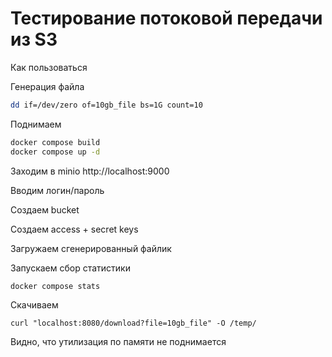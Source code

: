 # Тестирование потоковой передачи из S3

Как пользоваться 

Генерация файла
```bash
dd if=/dev/zero of=10gb_file bs=1G count=10
```
Поднимаем

```bash
docker compose build
docker compose up -d
```

Заходим в minio http://localhost:9000

Вводим логин/пароль

Создаем bucket

Cоздаем access + secret keys

Загружаем сгенерированный файлик

Запускаем сбор статистики
```bash
docker compose stats
```
Скачиваем
```
curl "localhost:8080/download?file=10gb_file" -O /temp/
```

Видно, что утилизация по памяти не поднимается
